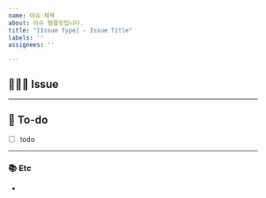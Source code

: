 ```yaml
---
name: 이슈 제목
about: 이슈 템플릿입니다.
title: "[Issue Type] - Issue Title"
labels: ''
assignees: ''

---
```


## 👩🏻‍💻 Issue

<!-- 이슈에 대해 간략하게 설명해주세요 -->

---

## 📝 To-do

<!-- 진행할 작업에 대해 적어주세요 -->

- [ ] todo

---

### 📚 Etc

-
